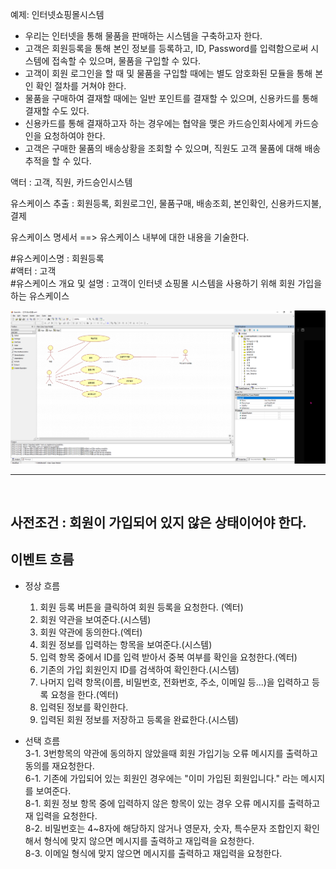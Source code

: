 예제: 인터넷쇼핑몰시스템
- 우리는 인터넷을 통해 물품을 판매하는 시스템을 구축하고자 한다.
- 고객은 회원등록을 통해 본인 정보를 등록하고, ID, Password를 입력함으로써 시스템에 접속할 수 있으며, 
  물품을 구입할 수 있다.
- 고객이 회원 로그인을 할 때 및 물품을 구입할 때에는 별도 암호화된 모듈을 통해 본인 확인 절차를 
  거쳐야 한다.
- 물품을 구매하여 결재할 때에는 일반 포인트를 결재할 수 있으며, 신용카드를 통해 결재할 수도 있다.
- 신용카드를 통해 결재하고자 하는 경우에는 협약을 맺은 카드승인회사에게 카드승인을 요청하여야 한다.
- 고객은 구매한 물품의 배송상황을 조회할 수 있으며, 직원도 고객 물품에 대해 배송추적을 할 수 있다.


액터 : 고객, 직원, 카드승인시스템

유스케이스 추출 : 회원등록, 회원로그인, 물품구매, 배송조회, 본인확인, 신용카드지불, 결제

유스케이스 명세서 ==> 유스케이스 내부에 대한 내용을 기술한다.

#유스케이스명 : 회원등록  
#액터 	       : 고객  
#유스케이스 개요 및 설명 : 고객이 인터넷 쇼핑몰 시스템을 사용하기 위해 회원     가입을 하는 유스케이스

![에제1](/highjava/%EC%9C%A0%EC%8A%A4%EC%BC%80%EC%9D%B4%EC%8A%A4%EB%8B%A4%EC%9D%B4%EC%96%B4%EA%B7%B8%EB%9E%A8/img/%EC%BA%A1%EC%B2%98.PNG)

---
<br>

## 사전조건 : 회원이 가입되어 있지 않은 상태이어야 한다.

## 이벤트 흐름 
  - 정상 흐름
    1. 회원 등록 버튼을 클릭하여 회원 등록을 요청한다. (엑터)
    2. 회원 약관을 보여준다.(시스템)
    3. 회원 약관에 동의한다.(엑터)
    4. 회원 정보를 입력하는 항목을 보여준다.(시스템)
    5. 입력 항목 중에서 ID를 입력 받아서 중복 여부를 확인을 요청한다.(엑터)
    6. 기존의 가입 회원인지 ID를 검색하여 확인한다.(시스템)
    7. 나머지 입력 항목(이름, 비밀번호, 전화번호, 주소, 이메일 등...)을 입력하고 등록 요청을 한다.(엑터)
    8. 입력된 정보를 확인한다.
    9. 입력된 회원 정보를 저장하고 등록을 완료한다.(시스템)
    
  - 선택 흐름   
    3-1. 3번항목의 약관에 동의하지 않았을때 회원 가입기능 오류 메시지를 출력하고 동의를 재요청한다.  
    6-1. 기존에 가입되어 있는 회원인 경우에는 "이미 가입된 회원입니다." 라는 메시지를 보여준다.  
    8-1. 회원 정보 항목 중에 입력하지 않은 항목이 있는 경우 오류 메시지를 출력하고 재 입력을 요청한다.  
    8-2. 비밀번호는 4~8자에 해당하지 않거나 영문자, 숫자, 특수문자 조합인지 확인해서 형식에 맞지 않으면 메시지를 출력하고 재입력을 요청한다.  
    8-3. 이메일 형식에 맞지 않으면 메시지를 출력하고 재입력을 요청한다.
